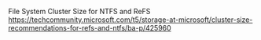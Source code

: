 File System Cluster Size for NTFS and ReFS
<https://techcommunity.microsoft.com/t5/storage-at-microsoft/cluster-size-recommendations-for-refs-and-ntfs/ba-p/425960>
